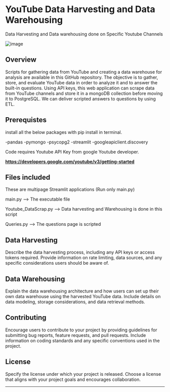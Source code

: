 
# YouTube Data Harvesting and Data Warehousing

Data Harvesting and Data warehousing done on Specific Youtube Channels

![image](https://github.com/Jacinth0602/Youtube_Dataharvesting/assets/156180907/5f90fbe7-0a3a-474b-8159-b57a62b235f0)

## Overview

Scripts for gathering data from YouTube and creating a data warehouse for analysis are available in this GitHub repository. The objective is to gather, store, and evaluate YouTube data in order to analyze it and to answer the built-in questions.
Using API keys, this web application can scrape data from YouTube channels and store it in a mongoDB collection before moving it to PostgreSQL. We can deliver scripted answers to questions by using ETL.

## Prerequistes

install all the below packages with pip install in terminal.

-pandas
-pymongo
-psycopg2
-streamlit
-googleapiclient.discovery

Code requires Youtube API Key from google Youtube developer.

**https://developers.google.com/youtube/v3/getting-started**

## Files included

These are multipage Streamlit applications (Run only main.py)

main.py --> The executable file

Youtube_DataScrap.py --> Data harvesting and Warehousing is done in this script

Queries.py --> The questions page is scripted

## Data Harvesting

Describe the data harvesting process, including any API keys or access tokens required. Provide information on rate limiting, data sources, and any specific considerations users should be aware of.

## Data Warehousing

Explain the data warehousing architecture and how users can set up their own data warehouse using the harvested YouTube data. Include details on data modeling, storage considerations, and data retrieval methods.

## Contributing

Encourage users to contribute to your project by providing guidelines for submitting bug reports, feature requests, and pull requests. Include information on coding standards and any specific conventions used in the project.

## License

Specify the license under which your project is released. Choose a license that aligns with your project goals and encourages collaboration.

---

